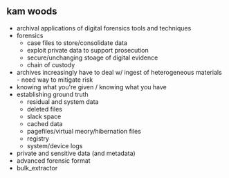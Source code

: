 kam woods
---------

* archival applications of digital forensics tools and techniques
* forensics
	* case files to store/consolidate data
	* exploit private data to support prosecution
	* secure/unchanging stoage of digital evidence
	* chain of custody
* archives increasingly have to deal w/ ingest of heterogeneous materials - need way to mitigate risk
* knowing what you're given / knowing what you have 
* establishing ground truth
	* residual and system data
	* deleted files
	* slack space
	* cached data
	* pagefiles/virtual meory/hibernation files
	* registry
	* system/device logs
* private and sensitive data (and metadata)
* advanced forensic format
* bulk_extractor